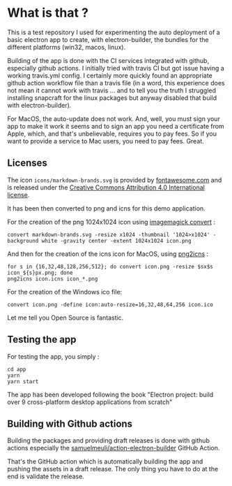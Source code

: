 # What is that ?

This is a test repository I used for experimenting the auto deployment of a basic electron app to create, with electron-builder, the bundles for the different platforms (win32, macos, linux).

Building of the app is done with the CI services integrated with github, especially github actions. I initially tried with travis CI but got issue having a working travis.yml config. I certainly more quickly found an appropriate github action workflow file than a travis file (in a word, this experience does not mean it cannot work with travis ... and to tell you the truth I struggled installing snapcraft for the linux packages but anyway disabled that build with electron-builder).

For MacOS, the auto-update does not work. And, well, you must sign your app to make it work it seems and to sign an app you need a certificate from Apple, which, and that's unbelievable, requires you to pay fees. So if you want to provide a service to Mac users, you need to pay fees. Great.

## Licenses

The icon `icons/markdown-brands.svg` is provided by [fontawesome.com](fontawesome.com) and is released under the [Creative Commons Attribution 4.0 International license](https://fontawesome.com/license).

It has been then converted to png and icns for this demo application.

For the creation of the png 1024x1024 icon using [imagemagick convert](https://imagemagick.org/index.php) :

	convert markdown-brands.svg -resize x1024 -thumbnail '1024>x1024' -background white -gravity center -extent 1024x1024 icon.png

And then for the creation of the icns icon for MacOS, using [png2icns](https://www.npmjs.com/package/png2icns) :

	for s in {16,32,48,128,256,512}; do convert icon.png -resize $sx$s icon_${s}px.png; done
	png2icns icon.icns icon_*.png 

For the creation of the Windows ico file: 

	convert icon.png -define icon:auto-resize=16,32,48,64,256 icon.ico

Let me tell you Open Source is fantastic.

## Testing the app

For testing the app, you simply :

	cd app
	yarn
	yarn start

The app has been developed following the book "Electron project: build over 9 cross-platform desktop applications from scratch"

## Building with Github actions

Building the packages and providing draft releases is done with github actions especially the [samuelmeuli/action-electron-builder](https://github.com/samuelmeuli/action-electron-builder/) GitHub Action.

That's the GitHub action which is automatically building the app and pushing the assets in a draft release. The only thing you have to do at the end is validate the release.

